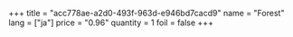 +++
title = "acc778ae-a2d0-493f-963d-e946bd7cacd9"
name = "Forest"
lang = ["ja"]
price = "0.96"
quantity = 1
foil = false
+++

